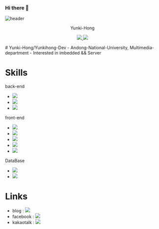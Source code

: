 ### Hi there 👋
![header](https://capsule-render.vercel.app/api?type=waving&color=auto&height=300&section=header&text=capsule%20render&fontSize=90&animation=fadeIn&fontAlignY=38&desc=Decorate%20GitHub%20Profile%20or%20any%20Repo%20like%20me!&descAlignY=51&descAlign=62)
<p align='center'> Yunki-Hong </p>
<p align='center'>
  <a href="https://github.com/kyechan99/capsule-render/labels/Idea">
    <img src="https://img.shields.io/badge/IDEA%20ISSUE%20-%23F7DF1E.svg?&style=for-the-badge&&logoColor=white"/>
  </a>
  <a href="#demo">
    <img src="https://img.shields.io/badge/DEMO%20-%234FC08D.svg?&style=for-the-badge&&logoColor=white"/>
  </a>
</p>
# Yunki-Hong/Yunkihong-Dev
- Andong-National-University, Multimedia-department
- Interested in imbedded && Server

# Skills
 back-end
- <img src="https://img.shields.io/badge/java-red?style=for-the-badge&logo=java&logoColor=white"> 
- <img src="https://img.shields.io/badge/jsp-blue?style=for-the-badge&logo=jsp&logoColor=white"> 
- <img src="https://img.shields.io/badge/springboot-6DB33F?style=for-the-badge&logo=springboot&logoColor=white"> 
 front-end
- <img src="https://img.shields.io/badge/html5-E34F26?style=for-the-badge&logo=html5&logoColor=white"> 
- <img src="https://img.shields.io/badge/css-1572B6?style=for-the-badge&logo=css3&logoColor=white"> 
- <img src="https://img.shields.io/badge/javascript-F7DF1E?style=for-the-badge&logo=javascript&logoColor=black"> 
- <img src="https://img.shields.io/badge/jquery-0769AD?style=for-the-badge&logo=jquery&logoColor=white">
- <img src="https://img.shields.io/badge/react-61DAFB?style=for-the-badge&logo=react&logoColor=black"> 
 DataBase
- <img src="https://img.shields.io/badge/oracle-F80000?style=for-the-badge&logo=oracle&logoColor=white"> 
- <img src="https://img.shields.io/badge/mysql-4479A1?style=for-the-badge&logo=mysql&logoColor=white"> 


# Links

- blog : <a href="https://blog.naver.com/ricky0130"><img src="https://img.shields.io/badge/naver-green?style=for-the-badge&logo=naver&logoColor=white"> </a>
- facebook : <a href="https://www.facebook.com/profile.php?id=100009001297630"><img src="https://img.shields.io/badge/facebook-blue?style=for-the-badge&logo=facebook&logoColor=white"></a>
- kakaotalk : <a href="https://open.kakao.com/o/s8Top8of"><img src="https://img.shields.io/badge/kakaotalk-yellow?style=for-the-badge&logo=kakaotalk&logoColor=black"> </a>
